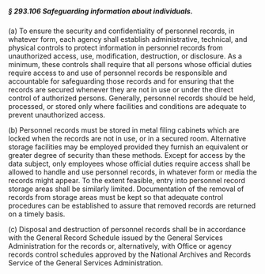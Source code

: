 ##### § 293.106 Safeguarding information about individuals. #####

(a) To ensure the security and confidentiality of personnel records, in whatever form, each agency shall establish administrative, technical, and physical controls to protect information in personnel records from unauthorized access, use, modification, destruction, or disclosure. As a minimum, these controls shall require that all persons whose official duties require access to and use of personnel records be responsible and accountable for safeguarding those records and for ensuring that the records are secured whenever they are not in use or under the direct control of authorized persons. Generally, personnel records should be held, processed, or stored only where facilities and conditions are adequate to prevent unauthorized access.

(b) Personnel records must be stored in metal filing cabinets which are locked when the records are not in use, or in a secured room. Alternative storage facilities may be employed provided they furnish an equivalent or greater degree of security than these methods. Except for access by the data subject, only employees whose official duties require access shall be allowed to handle and use personnel records, in whatever form or media the records might appear. To the extent feasible, entry into personnel record storage areas shall be similarly limited. Documentation of the removal of records from storage areas must be kept so that adequate control procedures can be established to assure that removed records are returned on a timely basis.

(c) Disposal and destruction of personnel records shall be in accordance with the General Record Schedule issued by the General Services Administration for the records or, alternatively, with Office or agency records control schedules approved by the National Archives and Records Service of the General Services Administration.